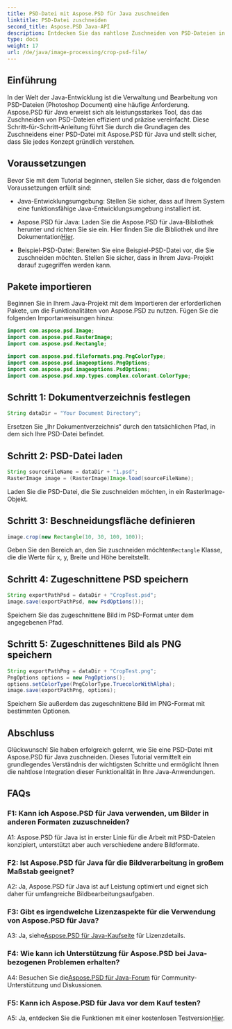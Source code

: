 ```yaml
---
title: PSD-Datei mit Aspose.PSD für Java zuschneiden
linktitle: PSD-Datei zuschneiden
second_title: Aspose.PSD Java-API
description: Entdecken Sie das nahtlose Zuschneiden von PSD-Dateien in Java mit Aspose.PSD. Integrieren Sie mühelos Präzision und Effizienz in Ihre Bildbearbeitungsaufgaben.
type: docs
weight: 17
url: /de/java/image-processing/crop-psd-file/
---
```

## Einführung

In der Welt der Java-Entwicklung ist die Verwaltung und Bearbeitung von PSD-Dateien (Photoshop Document) eine häufige Anforderung. Aspose.PSD für Java erweist sich als leistungsstarkes Tool, das das Zuschneiden von PSD-Dateien effizient und präzise vereinfacht. Diese Schritt-für-Schritt-Anleitung führt Sie durch die Grundlagen des Zuschneidens einer PSD-Datei mit Aspose.PSD für Java und stellt sicher, dass Sie jedes Konzept gründlich verstehen.

## Voraussetzungen

Bevor Sie mit dem Tutorial beginnen, stellen Sie sicher, dass die folgenden Voraussetzungen erfüllt sind:

- Java-Entwicklungsumgebung: Stellen Sie sicher, dass auf Ihrem System eine funktionsfähige Java-Entwicklungsumgebung installiert ist.

-  Aspose.PSD für Java: Laden Sie die Aspose.PSD für Java-Bibliothek herunter und richten Sie sie ein. Hier finden Sie die Bibliothek und ihre Dokumentation[Hier](https://reference.aspose.com/psd/java/).

- Beispiel-PSD-Datei: Bereiten Sie eine Beispiel-PSD-Datei vor, die Sie zuschneiden möchten. Stellen Sie sicher, dass in Ihrem Java-Projekt darauf zugegriffen werden kann.

## Pakete importieren

Beginnen Sie in Ihrem Java-Projekt mit dem Importieren der erforderlichen Pakete, um die Funktionalitäten von Aspose.PSD zu nutzen. Fügen Sie die folgenden Importanweisungen hinzu:

```java
import com.aspose.psd.Image;
import com.aspose.psd.RasterImage;
import com.aspose.psd.Rectangle;

import com.aspose.psd.fileformats.png.PngColorType;
import com.aspose.psd.imageoptions.PngOptions;
import com.aspose.psd.imageoptions.PsdOptions;
import com.aspose.psd.xmp.types.complex.colorant.ColorType;
```

## Schritt 1: Dokumentverzeichnis festlegen

```java
String dataDir = "Your Document Directory";
```

Ersetzen Sie „Ihr Dokumentverzeichnis“ durch den tatsächlichen Pfad, in dem sich Ihre PSD-Datei befindet.

## Schritt 2: PSD-Datei laden

```java
String sourceFileName = dataDir + "1.psd";
RasterImage image = (RasterImage)Image.load(sourceFileName);
```

Laden Sie die PSD-Datei, die Sie zuschneiden möchten, in ein RasterImage-Objekt.

## Schritt 3: Beschneidungsfläche definieren

```java
image.crop(new Rectangle(10, 30, 100, 100));
```

 Geben Sie den Bereich an, den Sie zuschneiden möchten`Rectangle` Klasse, die die Werte für x, y, Breite und Höhe bereitstellt.

## Schritt 4: Zugeschnittene PSD speichern

```java
String exportPathPsd = dataDir + "CropTest.psd";
image.save(exportPathPsd, new PsdOptions());
```

Speichern Sie das zugeschnittene Bild im PSD-Format unter dem angegebenen Pfad.

## Schritt 5: Zugeschnittenes Bild als PNG speichern

```java
String exportPathPng = dataDir + "CropTest.png";
PngOptions options = new PngOptions();
options.setColorType(PngColorType.TruecolorWithAlpha);
image.save(exportPathPng, options);
```

Speichern Sie außerdem das zugeschnittene Bild im PNG-Format mit bestimmten Optionen.

## Abschluss

Glückwunsch! Sie haben erfolgreich gelernt, wie Sie eine PSD-Datei mit Aspose.PSD für Java zuschneiden. Dieses Tutorial vermittelt ein grundlegendes Verständnis der wichtigsten Schritte und ermöglicht Ihnen die nahtlose Integration dieser Funktionalität in Ihre Java-Anwendungen.

## FAQs

### F1: Kann ich Aspose.PSD für Java verwenden, um Bilder in anderen Formaten zuzuschneiden?

A1: Aspose.PSD für Java ist in erster Linie für die Arbeit mit PSD-Dateien konzipiert, unterstützt aber auch verschiedene andere Bildformate.

### F2: Ist Aspose.PSD für Java für die Bildverarbeitung in großem Maßstab geeignet?

A2: Ja, Aspose.PSD für Java ist auf Leistung optimiert und eignet sich daher für umfangreiche Bildbearbeitungsaufgaben.

### F3: Gibt es irgendwelche Lizenzaspekte für die Verwendung von Aspose.PSD für Java?

 A3: Ja, siehe[Aspose.PSD für Java-Kaufseite](https://purchase.aspose.com/buy) für Lizenzdetails.

### F4: Wie kann ich Unterstützung für Aspose.PSD bei Java-bezogenen Problemen erhalten?

 A4: Besuchen Sie die[Aspose.PSD für Java-Forum](https://forum.aspose.com/c/psd/34) für Community-Unterstützung und Diskussionen.

### F5: Kann ich Aspose.PSD für Java vor dem Kauf testen?

 A5: Ja, entdecken Sie die Funktionen mit einer kostenlosen Testversion[Hier](https://releases.aspose.com/).